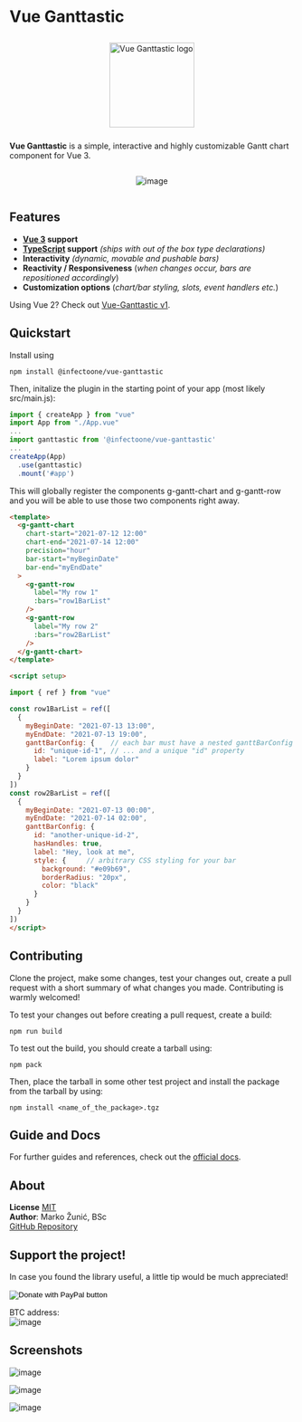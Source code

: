 # Vue Ganttastic
<div style="display: flex; flex-direction: column; align-items:center;">
<img
    src="https://user-images.githubusercontent.com/28678851/148047714-301f07df-4101-48b8-9e47-1f272b290e80.png" 
    style="margin: 10px;" height="150"
    alt="Vue Ganttastic logo"
/>  

<b>Vue Ganttastic</b> is a simple, interactive and highly customizable Gantt chart component for Vue 3.   

![image](https://user-images.githubusercontent.com/28678851/148191571-76bd8d61-4583-4538-8c59-cc2915494890.png)

</div>


## Features
- **[Vue 3](https://v3.vuejs.org/) support**
- **[TypeScript](https://www.typescriptlang.org/) support** *(ships with out of the box type declarations)*
- **Interactivity** *(dynamic, movable and pushable bars)*
- **Reactivity / Responsiveness** (*when changes occur, bars are repositioned accordingly*)
- **Customization options** (*chart/bar styling, slots, event handlers etc.*)

Using Vue 2? Check out [Vue-Ganttastic v1](https://github.com/zunnzunn/vue-ganttastic/tree/vue-ganttastic-v1).  

## Quickstart
Install using
```
npm install @infectoone/vue-ganttastic
```
Then, initalize the plugin in the starting point of your app (most likely src/main.js):
```js
import { createApp } from "vue"
import App from "./App.vue"
...
import ganttastic from '@infectoone/vue-ganttastic'
...
createApp(App)
  .use(ganttastic)
  .mount('#app')
```

This will globally register the components g-gantt-chart and g-gantt-row and you will be able to use those two components right away.
```html
<template>
  <g-gantt-chart
    chart-start="2021-07-12 12:00"
    chart-end="2021-07-14 12:00"
    precision="hour"
    bar-start="myBeginDate"
    bar-end="myEndDate"
  >
    <g-gantt-row
      label="My row 1"
      :bars="row1BarList"
    />
    <g-gantt-row
      label="My row 2"
      :bars="row2BarList"
    />
  </g-gantt-chart>
</template>

<script setup>

import { ref } from "vue"

const row1BarList = ref([
  {
    myBeginDate: "2021-07-13 13:00",
    myEndDate: "2021-07-13 19:00",
    ganttBarConfig: {    // each bar must have a nested ganttBarConfig object ...
      id: "unique-id-1", // ... and a unique "id" property
      label: "Lorem ipsum dolor"
    }
  }
])
const row2BarList = ref([
  {
    myBeginDate: "2021-07-13 00:00",
    myEndDate: "2021-07-14 02:00",
    ganttBarConfig: {
      id: "another-unique-id-2",
      hasHandles: true,
      label: "Hey, look at me",
      style: {     // arbitrary CSS styling for your bar
        background: "#e09b69",
        borderRadius: "20px",
        color: "black"
      }
    }
  }
])
</script>

```

## Contributing
Clone the project, make some changes, test your changes out, create a pull request with a short summary of what changes you made. Contributing is warmly welcomed!

To test your changes out before creating a pull request, create a build:
```
npm run build
```
To test out the build, you should create a tarball using:
```
npm pack
```
Then, place the tarball in some other test project and install the package from the tarball by using:
```
npm install <name_of_the_package>.tgz
```

## Guide and Docs
For further guides and references, check out the [official docs](https://zunnzunn.github.io/vue-ganttastic/getting-started.html).  

## About
**License** [MIT](https://choosealicense.com/licenses/mit/)  
**Author**: Marko Žunić, BSc  
[GitHub Repository](https://github.com/zunnzunn/vue-ganttastic)  

## Support the project!
In case you found the library useful, a little tip would be much appreciated!

<form action="https://www.paypal.com/donate" method="post" target="_top">
<input type="hidden" name="hosted_button_id" value="M63C8DAMV5YDJ" />
<input type="image" src="https://pics.paypal.com/00/s/MTdhMWZmNTUtOWQ1Yi00YmRjLWJjMjgtY2Y0NTNhODM0OTJl/file.PNG" border="0" name="submit" title="PayPal - The safer, easier way to pay online!" alt="Donate with PayPal button" style="max-width:200px"/>
<img alt="" border="0" src="https://www.paypal.com/en_AT/i/scr/pixel.gif" width="1" height="1" />
</form>

BTC address:  
![image](https://user-images.githubusercontent.com/28678851/233090745-a0a6d8a4-6df6-4b82-ac0c-90e69551786e.png)  


## Screenshots
![image](https://user-images.githubusercontent.com/28678851/148191571-76bd8d61-4583-4538-8c59-cc2915494890.png)

![image](https://user-images.githubusercontent.com/28678851/148191529-b50c0d17-bcc1-4a78-9d2c-ff2a36b03f52.png)  

![image](https://user-images.githubusercontent.com/28678851/148191757-a2520dce-aeed-43df-87b2-3a64e225f9e7.png)
